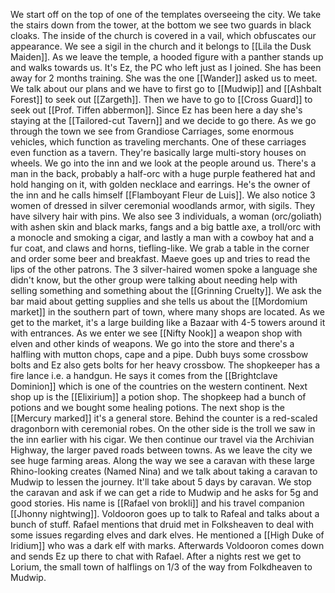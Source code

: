 We start off on the top of one of the templates overseeing the city.
We take the stairs down from the tower, at the bottom we see two guards in black cloaks. The inside of the church is covered in a vail, which obfuscates our appearance. We see a sigil in the church and it belongs to [[Lila the Dusk Maiden]]. 
As we leave the temple, a hooded figure with a panther stands up and walks towards us. It's Ez, the PC who left just as I joined. She has been away for 2 months training. She was the one [[Wander]] asked us to meet.
We talk about our plans and we have to first go to [[Mudwip]] and [[Ashbalt Forest]] to seek out [[Zargeth]]. Then we have to go to [[Cross Guard]] to seek out [[Prof. Tiffen abbermon]].
Since Ez has been here a day she's staying at the [[Tailored-cut Tavern]] and we decide to go there. As we go through the town we see from Grandiose Carriages, some enormous vehicles, which function as traveling merchants. One of these carriages even function as a tavern. They're basically large multi-story houses on wheels.
We go into the inn and we look at the people around us. There's a man in the back, probably a half-orc with a huge purple feathered hat and hold hanging on it, with golden necklace and earrings. He's the owner of the inn and he calls himself [[Flamboyant Fleur de Luis]]. We also notice 3 women of dressed in silver ceremonial woodlands armor, with sigils. They have silvery hair with pins. We also see 3 individuals, a woman (orc/goliath) with ashen skin and black marks, fangs and a big battle axe, a troll/orc with a monocle and smoking a cigar, and lastly a man with a cowboy hat and a fur coat, and claws and horns, tiefling-like.
We grab a table in the corner and order some beer and breakfast. 
Maeve goes up and tries to read the lips of the other patrons. The 3 silver-haired women spoke a language she didn't know, but the other group were talking about needing help with selling something and something about the [[Grinning Cruelty]].
We ask the bar maid about getting supplies and she tells us about the [[Mordomium market]] in the southern part of town, where many shops are located. As we get to the market, it's a large building like a Bazaar with 4-5 towers around it with entrances. As we enter we see [[Nifty Nook]] a weapon shop with elven and other kinds of weapons. We go into the store and there's a halfling with mutton chops, cape and a pipe. Dubh buys some crossbow bolts and Ez also gets bolts for her heavy crossbow. The shopkeeper has a fire lance i.e. a handgun. He says it comes from the [[Brightclave Dominion]] which is one of the countries on the western continent.
Next shop up is the [[Elixirium]] a potion shop. The shopkeep had a bunch of potions and we bought some healing potions. The next shop is the [[Mercury marked]] it's a general store. Behind the counter is a red-scaled dragonborn with ceremonial robes. On the other side is the troll we saw in the inn earlier with his cigar.
We then continue our travel via the Archivian Highway, the larger paved roads between towns. As we leave the city we see huge farming areas. Along the way we see a caravan with these large Rhino-looking creates (Named Nina) and we talk about taking a caravan to Mudwip to lessen the journey. It'll take about 5 days by caravan.
We stop the caravan and ask if we can get a ride to Mudwip and he asks for 5g and good stories. His name is [[Rafael von brokli]] and his travel companion  [[Jhonny nightwing]]. 
Voldooron goes up to talk to Rafeal and talks about a bunch of stuff. Rafael mentions that druid met in Folksheaven to deal with some issues regarding elves and dark elves. He mentioned a [[High Duke of Iridium]] who was a dark elf with marks.
Afterwards Voldooron comes down and sends Ez up there to chat with Rafael.
After a nights rest we get to Lorium, the small town of halflings on 1/3 of the way from Folkdheaven to Mudwip.